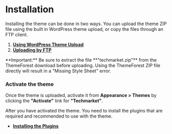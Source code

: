 # Installation

Installing the theme can be done in two ways. You can upload the theme ZIP file using the built in WordPress theme upload, or copy the files through an FTP client.

1. [**Using WordPress Theme Upload**](using_wordpress_theme_upload.md)
2. [**Uploading by FTP**](uploading_by_ftp.md)


<div class="alert alert-danger">**Important:** Be sure to extract the file **"techmarket.zip"** from the ThemeForest download before uploading. Using the ThemeForest ZIP file directly will result in a "Missing Style Sheet" error.</div>

### Activate the theme

Once the theme is uploaded, activate it from **Appearance > Themes** by clicking the **"Activate"** link for **"Techmarket"**.

After you have activated the theme. You need to install the plugins that are required and recommended to use with the theme.

* [**Installing the Plugins**](installing_plugins.md)
